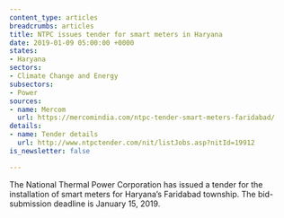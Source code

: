 ```yaml
---
content_type: articles
breadcrumbs: articles
title: NTPC issues tender for smart meters in Haryana
date: 2019-01-09 05:00:00 +0000
states:
- Haryana
sectors:
- Climate Change and Energy
subsectors:
- Power
sources:
- name: Mercom
  url: https://mercomindia.com/ntpc-tender-smart-meters-faridabad/
details:
- name: Tender details
  url: http://www.ntpctender.com/nit/listJobs.asp?nitId=19912
is_newsletter: false

---
```

The National Thermal Power Corporation has issued a tender for the installation of smart meters for Haryana’s Faridabad township. The bid-submission deadline is January 15, 2019.
